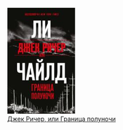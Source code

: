 ![](Джек%20Ричер,%20или%20Граница%20полуночи.jpg)  
[Джек Ричер, или Граница полуночи](Джек%20Ричер,%20или%20Граница%20полуночи.md)
